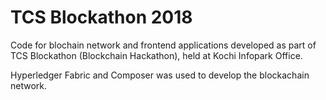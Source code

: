 # TCS Blockathon 2018

Code for blochain network and frontend applications developed as part of TCS Blockathon (Blockchain Hackathon), held at Kochi Infopark Office.

Hyperledger Fabric and Composer was used to develop the blockachain network.
